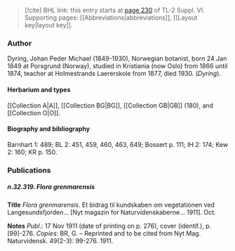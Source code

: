> [!cite] BHL link: this entry starts at [page 230](https://www.biodiversitylibrary.org/item/103835#page/240/mode/1up) of TL-2 Suppl. VI.
> Supporting pages: [[Abbreviations|abbreviations]], [[Layout key|layout key]].

### Author

Dyring, Johan Peder Michael (1849-1930), Norwegian botanist, born 24 Jan 1849 at Porsgrund (Norway), studied in Kristiania (now Oslo) from 1866 until 1874, teacher at Holmestrands Laererskole from 1877, died 1930. (*Dyring*).

#### Herbarium and types

[[Collection A|A]], [[Collection BG|BG]], [[Collection GB|GB]] (180), and [[Collection O|O]].

#### Biography and bibliography

Barnhart 1: 489; BL 2: 451, 459, 460, 463, 649; Bossert p. 111; IH 2: 174; Kew 2: 160; KR p. 150.

### Publications

##### n.32.319. Flora grenmarensis

**Title**
*Flora grenmarensis*. Et bidrag til kundskaben om vegetationen ved Langesundsfjorden... \[Nyt magazin for Naturvidenskaberne... 1911\]. Oct.

**Notes**
*Publ*.: 17 Nov 1911 (date of printing on p. 276), cover (identif.), p. \[99\]-276. *Copies*: BR, G. – Reprinted and to be cited from Nyt Mag. Naturvidensk. 49(2-3): 99-276. 1911.

